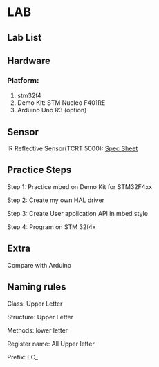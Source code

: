 # LAB



## Lab List



## Hardware

### Platform: 

1. stm32f4
2. Demo Kit: STM Nucleo F401RE
3. Arduino Uno R3 \(option\)

## Sensor

IR Reflective Sensor\(TCRT 5000\): [Spec Sheet](https://www.devicemart.co.kr/goods/download?id=1327416&rank=1)

## Practice Steps

Step 1: Practice mbed on Demo Kit for STM32F4xx 

Step 2: Create my own HAL driver 

Step 3: Create User application API in mbed style

Step 4: Program on  STM 32f4x



## **Extra**

Compare with Arduino



## Naming rules

Class: Upper Letter

Structure: Upper Letter

Methods: lower letter

Register name: All Upper letter

Prefix: EC\_

